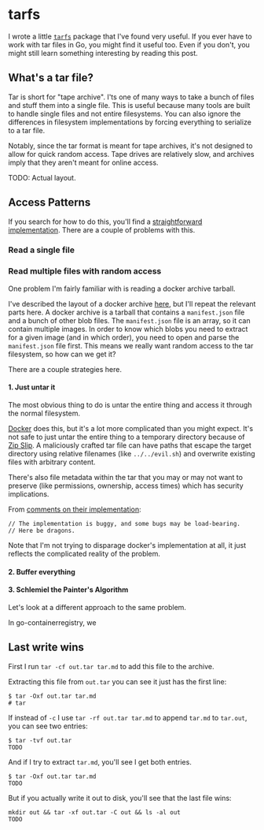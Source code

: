 # tarfs

I wrote a little [`tarfs`](https://github.com/jonjohnsonjr/targz/tree/main/tarfs) package that I've found very useful.
If you ever have to work with tar files in Go, you might find it useful too.
Even if you don't, you might still learn something interesting by reading this post.

## What's a tar file?

Tar is short for "tape archive".
I'ts one of many ways to take a bunch of files and stuff them into a single file.
This is useful because many tools are built to handle single files and not entire filesystems.
You can also ignore the differences in filesystem implementations by forcing everything to serialize to a tar file.

Notably, since the tar format is meant for tape archives, it's not designed to allow for quick random access.
Tape drives are relatively slow, and archives imply that they aren't meant for online access.

TODO: Actual layout.

## Access Patterns

If you search for how to do this, you'll find a [straightforward implementation](https://medium.com/@skdomino/taring-untaring-files-in-go-6b07cf56bc07).
There are a couple of problems with this.

### Read a single file

### Read multiple files with random access

One problem I'm fairly familiar with is reading a docker archive tarball.

I've described the layout of a docker archive [here](https://github.com/google/go-containerregistry/tree/main/pkg/v1/tarball#structure), but I'll repeat the relevant parts here.
A docker archive is a tarball that contains a `manifest.json` file and a bunch of other blob files.
The `manifest.json` file is an array, so it can contain multiple images.
In order to know which blobs you need to extract for a given image (and in which order), you need to open and parse the `manifest.json` file first.
This means we really want random access to the tar filesystem, so how can we get it?

There are a couple strategies here.

#### 1. Just untar it

The most obvious thing to do is untar the entire thing and access it through the normal filesystem.

[Docker](https://github.com/moby/moby/blob/d1273b2b4a1fa511890035fbf75d299f345c5aaa/image/tarexport/load.go#L33) does this, but it's a lot more complicated than you might expect.
It's not safe to just untar the entire thing to a temporary directory because of [Zip Slip](https://security.snyk.io/research/zip-slip-vulnerability).
A maliciously crafted tar file can have paths that escape the target directory using relative filenames (like `../../evil.sh`) and overwrite existing files with arbitrary content.

There's also file metadata within the tar that you may or may not want to preserve (like permissions, ownership, access times) which has security implications.

From [comments on their implementation](https://github.com/moby/moby/blob/d1273b2b4a1fa511890035fbf75d299f345c5aaa/pkg/chrootarchive/archive_unix.go#L52-L53):

```
// The implementation is buggy, and some bugs may be load-bearing.
// Here be dragons.
```

Note that I'm not trying to disparage docker's implementation at all, it just reflects the complicated reality of the problem.

#### 2. Buffer everything

#### 3. Schlemiel the Painter's Algorithm

Let's look at a different approach to the same problem.

In go-containerregistry, we 


## Last write wins

First I run `tar -cf out.tar tar.md` to add this file to the archive.

Extracting this file from `out.tar` you can see it just has the first line:

```
$ tar -Oxf out.tar tar.md
# tar
```

If instead of `-c` I use `tar -rf out.tar tar.md` to append `tar.md` to `tar.out`, you can see two entries:

```
$ tar -tvf out.tar
TODO
```

And if I try to extract `tar.md`, you'll see I get both entries.

````
$ tar -Oxf out.tar tar.md
TODO
````

But if you actually write it out to disk, you'll see that the last file wins:

```
mkdir out && tar -xf out.tar -C out && ls -al out
TODO
```
